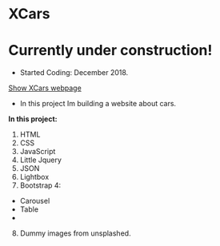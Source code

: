 # XCars

# Currently under construction!

- Started Coding: December 2018. 

[Show XCars webpage](http://xcars.philipandes.com)

- In this project Im building a website about cars.

<b>In this project:</b><br>
1. HTML
2. CSS
3. JavaScript
4. Little Jquery
5. JSON
6. Lightbox 
7. Bootstrap 4:
  - Carousel
  - Table
  - 
8. Dummy images from unsplashed.

